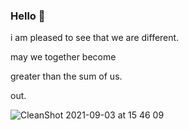 ### Hello 👋

i am pleased to see that we are different.

may we together become

greater than the sum of us.

out.

![CleanShot 2021-09-03 at 15 46 09](https://user-images.githubusercontent.com/87956891/132004765-0162c213-d473-4d6e-bb71-4a2051c46b0e.jpg)

<!--
**sharonmt/sharonmt** is a ✨ _special_ ✨ repository because its `README.md` (this file) appears on your GitHub profile.
- 🔭 I’m currently working on ...
- 🌱 I’m currently learning ...
- 👯 I’m looking to collaborate on ...
- 🤔 I’m looking for help with ...
- 💬 Ask me about ...
- 📫 How to reach me: ...
- 😄 Pronouns: ...
- ⚡ Fun fact: ...
-->
